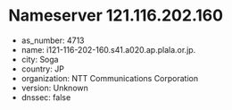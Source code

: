# Nameserver 121.116.202.160

* as_number: 4713
* name: i121-116-202-160.s41.a020.ap.plala.or.jp.
* city: Soga
* country: JP
* organization: NTT Communications Corporation
* version: Unknown
* dnssec: false
